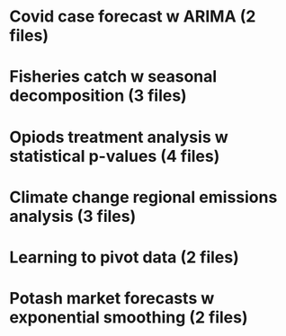 # Covid case forecast w ARIMA  (2 files)
# Fisheries catch w  seasonal decomposition (3 files)
# Opiods treatment analysis w statistical p-values (4 files)
# Climate change regional emissions analysis (3 files)
# Learning to pivot data (2 files)
# Potash market forecasts w exponential smoothing (2 files)

